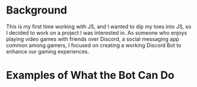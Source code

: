 # Background 
This is my first time working with JS, and I wanted to dip my toes into JS, so I decided to work on a project I was interested in. As someone who enjoys playing video games with friends over Discord, a social messaging app common among gamers, I focused on creating a working Discord Bot to enhance our gaming experiences. 

# Examples of What the Bot Can Do
